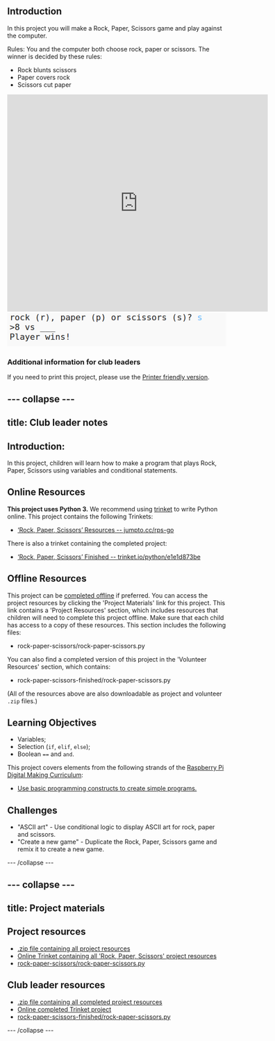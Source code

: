 ## Introduction

In this project you will make a Rock, Paper, Scissors game and play against the computer.  

Rules: You and the computer both choose rock, paper or scissors. The winner is decided by these rules:

+ Rock blunts scissors
+ Paper covers rock
+ Scissors cut paper

<div class="trinket">
  <iframe src="https://trinket.io/embed/python/e1e1d873be?outputOnly=true&start=result" width="600" height="500" frameborder="0" marginwidth="0" marginheight="0" allowfullscreen>
  </iframe>
  <img src="images/rps-final.png">
</div>

### Additional information for club leaders

If you need to print this project, please use the [Printer friendly version](https://projects.raspberrypi.org/en/projects/rock-paper-scissors/print).


--- collapse ---
---
title: Club leader notes
---


## Introduction:
In this project, children will learn how to make a program that plays Rock, Paper, Scissors using variables and conditional statements. 

## Online Resources

__This project uses Python 3.__ We recommend using [trinket](https://trinket.io/) to write Python online. This project contains the following Trinkets:

+ [‘Rock, Paper, Scissors’ Resources -- jumpto.cc/rps-go](http://jumpto.cc/rps-go)

There is also a trinket containing the completed project:

+ [‘Rock, Paper, Scissors’ Finished -- trinket.io/python/e1e1d873be](https://trinket.io/python/e1e1d873be)

## Offline Resources
This project can be [completed offline](https://www.codeclubprojects.org/en-GB/resources/python-working-offline/) if preferred. You can access the project resources by clicking the 'Project Materials' link for this project. This link contains a 'Project Resources' section, which includes resources that children will need to complete this project offline. Make sure that each child has access to a copy of these resources. This section includes the following files:

+ rock-paper-scissors/rock-paper-scissors.py

You can also find a completed version of this project in the 'Volunteer Resources' section, which contains:

+ rock-paper-scissors-finished/rock-paper-scissors.py

(All of the resources above are also downloadable as project and volunteer `.zip` files.)

## Learning Objectives
+ Variables;
+ Selection (`if`, `elif`, `else`); 
+ Boolean `==` and `and`.

This project covers elements from the following strands of the [Raspberry Pi Digital Making Curriculum](http://rpf.io/curriculum):

+ [Use basic programming constructs to create simple programs.](https://www.raspberrypi.org/curriculum/programming/creator)

## Challenges
+ "ASCII art" - Use conditional logic to display ASCII art for rock, paper and scissors. 
+ "Create a new game" - Duplicate the Rock, Paper, Scissors game and remix it to create a new game. 

--- /collapse ---


--- collapse ---
---
title: Project materials
---
## Project resources
* [.zip file containing all project resources](resources/rock-paper-scissors-project-resources.zip)
* [Online Trinket containing all 'Rock, Paper, Scissors' project resources](http://jumpto.cc/rps-go)
* [rock-paper-scissors/rock-paper-scissors.py](resources/rock-paper-scissors-rock-paper-scissors.py)

## Club leader resources
* [.zip file containing all completed project resources](resources/rock-paper-scissors-volunteer-resources.zip)
* [Online completed Trinket project](https://trinket.io/python/e1e1d873be)
* [rock-paper-scissors-finished/rock-paper-scissors.py](resources/rock-paper-scissors-finished-rock-paper-scissors.py)

--- /collapse ---
